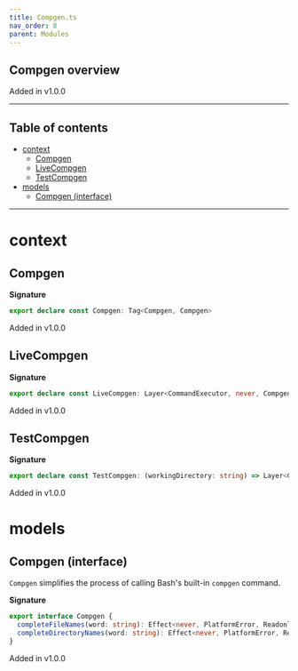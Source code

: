 ```yaml
---
title: Compgen.ts
nav_order: 8
parent: Modules
---
```


## Compgen overview

Added in v1.0.0

---

<h2 class="text-delta">Table of contents</h2>

- [context](#context)
  - [Compgen](#compgen)
  - [LiveCompgen](#livecompgen)
  - [TestCompgen](#testcompgen)
- [models](#models)
  - [Compgen (interface)](#compgen-interface)

---

# context

## Compgen

**Signature**

```ts
export declare const Compgen: Tag<Compgen, Compgen>
```

Added in v1.0.0

## LiveCompgen

**Signature**

```ts
export declare const LiveCompgen: Layer<CommandExecutor, never, Compgen>
```

Added in v1.0.0

## TestCompgen

**Signature**

```ts
export declare const TestCompgen: (workingDirectory: string) => Layer<CommandExecutor, never, Compgen>
```

Added in v1.0.0

# models

## Compgen (interface)

`Compgen` simplifies the process of calling Bash's built-in `compgen` command.

**Signature**

```ts
export interface Compgen {
  completeFileNames(word: string): Effect<never, PlatformError, ReadonlyArray<string>>
  completeDirectoryNames(word: string): Effect<never, PlatformError, ReadonlyArray<string>>
}
```

Added in v1.0.0

